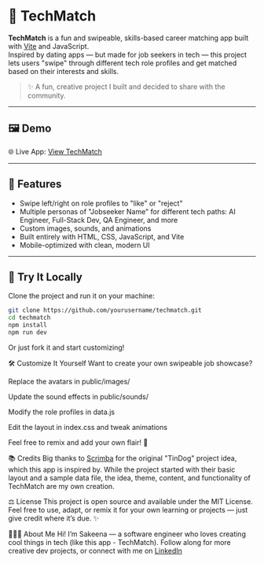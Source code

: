 # 💼 TechMatch

**TechMatch** is a fun and swipeable, skills-based career matching app built with [Vite](https://vitejs.dev/) and JavaScript.  
Inspired by dating apps — but made for job seekers in tech — this project lets users "swipe" through different tech role profiles and get matched based on their interests and skills.

> ✨ A fun, creative project I built and decided to share with the community.

---

## 🖼 Demo

🌐 Live App: [View TechMatch](https://tinyurl.com/tech-match)

---

## 🚀 Features

- Swipe left/right on role profiles to "like" or "reject"
- Multiple personas of "Jobseeker Name" for different tech paths: AI Engineer, Full-Stack Dev, QA Engineer, and more
- Custom images, sounds, and animations
- Built entirely with HTML, CSS, JavaScript, and Vite
- Mobile-optimized with clean, modern UI

---

## 🧪 Try It Locally

Clone the project and run it on your machine:

```bash
git clone https://github.com/yourusername/techmatch.git
cd techmatch
npm install
npm run dev
```
Or just fork it and start customizing!

🛠 Customize It Yourself
Want to create your own swipeable job showcase?

Replace the avatars in public/images/

Update the sound effects in public/sounds/

Modify the role profiles in data.js

Edit the layout in index.css and tweak animations

Feel free to remix and add your own flair! 💖

📚 Credits 
Big thanks to [Scrimba](https://scrimba.com/) for the original "TinDog" project idea, which this app is inspired by. While the project started with their basic layout and a sample data file, the idea, theme, content, and functionality of TechMatch are my own creation.

⚖️ License
This project is open source and available under the MIT License.
Feel free to use, adapt, or remix it for your own learning or projects — just give credit where it’s due. ✨

👩🏽‍💻 About Me
Hi! I’m Sakeena — a software engineer who loves creating cool things in tech (like this app - TechMatch). 
Follow along for more creative dev projects, or connect with me on [LinkedIn](https://www.linkedin.com/in/sakeenarashid/)
